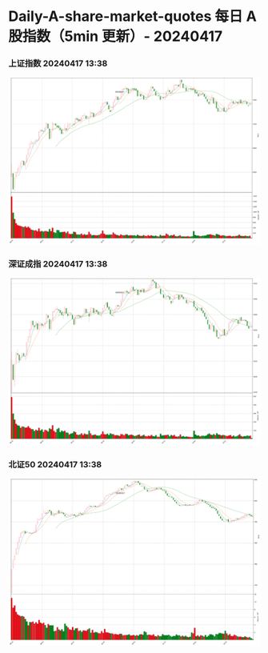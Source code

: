 
# Daily-A-share-market-quotes 每日 A 股指数（5min 更新）- 20240417

### 上证指数 20240417 13:38
![](./fig/2024/4/20240417-sh000001.png)

### 深证成指 20240417 13:38
![](./fig/2024/4/20240417-sz399001.png)

### 北证50 20240417 13:38
![](./fig/2024/4/20240417-bj899050.png)
